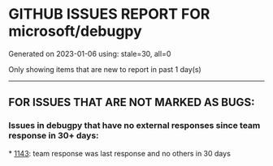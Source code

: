 
# GITHUB ISSUES REPORT FOR microsoft/debugpy


Generated on 2023-01-06 using: stale=30, all=0


Only showing items that are new to report in past 1 day(s)


---

## FOR ISSUES THAT ARE NOT MARKED AS BUGS:


### Issues in debugpy that have no external responses since team response in 30+ days:


\* [1143](https://github.com/microsoft/debugpy/issues/1143 "Can't expand to check the data of a Variable when debugging pytorch code"): team response was last response and no others in 30 days
